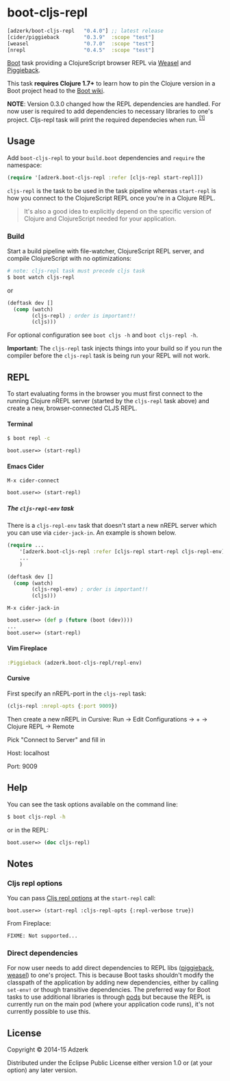 # boot-cljs-repl

```clojure
[adzerk/boot-cljs-repl   "0.4.0"] ;; latest release
[cider/piggieback        "0.3.9"  :scope "test"]
[weasel                  "0.7.0"  :scope "test"]
[nrepl                   "0.4.5"  :scope "test"]
```

[Boot] task providing a ClojureScript browser REPL via [Weasel] and [Piggieback].

This task **requires Clojure 1.7+** to learn how to pin the Clojure version in a Boot project
head to the [Boot wiki](https://github.com/boot-clj/boot/wiki/Setting-Clojure-version).

**NOTE**: Version 0.3.0 changed how the REPL dependencies are handled. For now user is required to add dependencies to necessary libraries to one's project. Cljs-repl task will print the required dependecies when run. <sup><a href="#direct_dependencies">[1]</a></sup>

## Usage

Add `boot-cljs-repl` to your `build.boot` dependencies and `require` the
namespace:

```clj
(require '[adzerk.boot-cljs-repl :refer [cljs-repl start-repl]])
```

`cljs-repl` is the task to be used in the task pipeline whereas `start-repl`
is how you connect to the ClojureScript REPL once you're in a Clojure REPL.

> It's also a good idea to explicitly depend on the specific version of Clojure
> and ClojureScript needed for your application.

### Build

Start a build pipeline with file-watcher, ClojureScript REPL server, and
compile ClojureScript with no optimizations:

```bash
# note: cljs-repl task must precede cljs task
$ boot watch cljs-repl
```
or
```clojure
(deftask dev []
  (comp (watch)
        (cljs-repl) ; order is important!!
        (cljs)))
```

For optional configuration see `boot cljs -h` and `boot cljs-repl -h`.

**Important:** The `cljs-repl` task injects things into your build so
if you run the compiler before the `cljs-repl` task is being run your
REPL will not work.

## REPL

To start evaluating forms in the browser you must first connect to the running
Clojure nREPL server (started by the `cljs-repl` task above) and create a new,
browser-connected CLJS REPL.

#### Terminal

```bash
$ boot repl -c
```

```clj
boot.user=> (start-repl)
```

#### Emacs Cider

```
M-x cider-connect
```

```clj
boot.user=> (start-repl)
```

##### The `cljs-repl-env` task

There is a `cljs-repl-env` task that doesn't start a new nREPL server which you can use via `cider-jack-in`. An example is shown below.


```clojure
(require ...
    '[adzerk.boot-cljs-repl :refer [cljs-repl start-repl cljs-repl-env]]
    ...
    )

(deftask dev []
  (comp (watch)
        (cljs-repl-env) ; order is important!!
        (cljs)))
```

```
M-x cider-jack-in
```

```clojure
boot.user=> (def p (future (boot (dev))))
...
boot.user=> (start-repl)
```

####  Vim Fireplace

```clj
:Piggieback (adzerk.boot-cljs-repl/repl-env)
```

#### Cursive

First specify an nREPL-port in the `cljs-repl` task:

```clj
(cljs-repl :nrepl-opts {:port 9009})
```

Then create a new nREPL in Cursive: Run -> Edit Configurations -> + -> Clojure REPL -> Remote

Pick "Connect to Server" and fill in

Host: localhost

Port: 9009

## Help

You can see the task options available on the command line:

```bash
$ boot cljs-repl -h
```

or in the REPL:

```clj
boot.user=> (doc cljs-repl)
```

## Notes

### Cljs repl options

You can pass [Cljs repl options](https://clojurescript.org/reference/repl-options)
at the `start-repl` call:

```
boot.user=> (start-repl :cljs-repl-opts {:repl-verbose true})
```

From Fireplace:

```
FIXME: Not supported...
```

### Direct dependencies

For now user needs to add direct dependencies to REPL libs ([piggieback], [weasel])
to one's project. This is because Boot tasks shouldn't modify the classpath of the
application by adding new dependencies, either by calling `set-env!` or though
transitive dependencies. The preferred way for Boot tasks to use additional libraries
is through [pods](https://github.com/boot-clj/boot/wiki/Pods) but because the REPL
is currently run on the main pod (where your application code runs), it's not
currently possible to use this.

## License

Copyright © 2014-15 Adzerk

Distributed under the Eclipse Public License either version 1.0 or (at
your option) any later version.

[2]: http://clojars.org/adzerk/boot-cljs-repl/latest-version.svg?cache=4
[3]: http://clojars.org/adzerk/boot-cljs-repl
[Boot]: https://github.com/boot-clj/boot
[Cider]: https://github.com/clojure-emacs/cider
[Weasel]: https://github.com/tomjakubowski/weasel
[piggieback]: https://github.com/nrepl/piggieback
